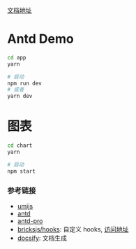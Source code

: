 [文档地址](https://niexiaofei1988.github.io/demos/#/)

# Antd Demo

```bash
cd app
yarn

# 启动
npm run dev 
# 或者
yarn dev
```

# 图表
```bash
cd chart 
yarn

# 启动
npm start

```

### 参考链接

- [umijs](https://umijs.org/zh-CN)
- [antd](https://ant.design/index-cn)
- [antd-pro](https://pro.ant.design/zh-CN)
- [bricksjs/hooks](https://github.com/bricksjs/hooks): 自定义 hooks, [访问地址](https://bricksjs-hooks.surge.sh/#/)
- [docsify](https://docsify.js.org/#/): 文档生成

<!-- https://www.yuque.com/docs/share/cc0cb8eb-b4f1-4306-a9df-fff3e4b33d54?# 《Hooks》 -->